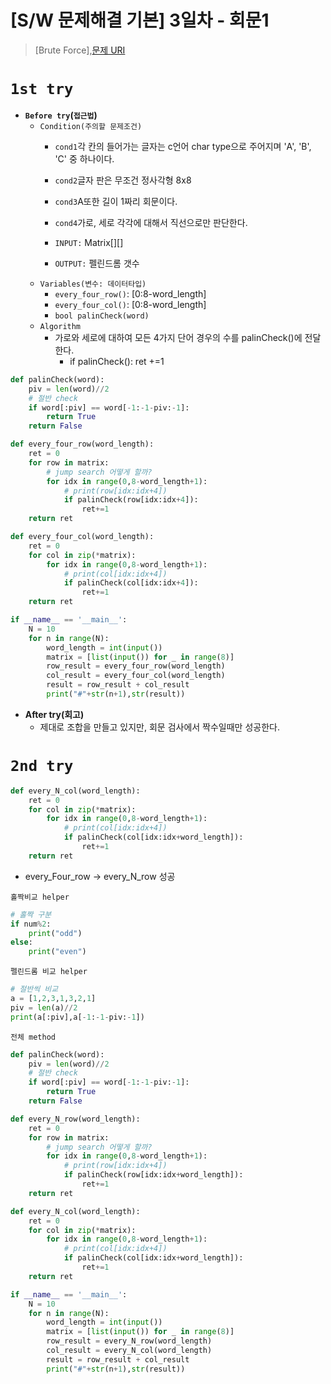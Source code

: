 # [S/W 문제해결 기본] 3일차 - 회문1

> [Brute Force],[문제 URI](https://swexpertacademy.com/main/talk/solvingClub/problemView.do?solveclubId=AV6kld8aisgDFASb&contestProbId=AV14QpAaAAwCFAYi&probBoxId=AV6kld8aiskDFASb&type=PROBLEM&problemBoxTitle=%EC%82%BC%EC%84%B1%EC%8B%9C%ED%97%98%EB%8C%80%EB%B9%84+%EA%B8%B0%EB%B3%B8%EB%AC%B8%EC%A0%9C%EB%AA%A8%EC%9D%8C%28%EB%82%9C%EC%9D%B4%EB%8F%84+1~3%29&problemBoxCnt=15)
# `1st try`
- **`Before try`(`접근법`)**
  - `Condition(주의할 문제조건)`
    - `cond1`각 칸의 들어가는 글자는 c언어 char type으로 주어지며 'A', 'B', 'C' 중 하나이다.
    - `cond2`글자 판은 무조건 정사각형 8x8
    - `cond3`A또한 길이 1짜리 회문이다.
    - `cond4`가로, 세로 각각에 대해서 직선으로만 판단한다.

    - `INPUT:` Matrix[][]
    - `OUTPUT:` 펠린드롬 갯수
  - `Variables(변수: 데이터타입)`
    - `every_four_row()`: [0:8-word_length]
    - `every_four_col()`: [0:8-word_length]
    - `bool palinCheck(word)`
  - `Algorithm`
    - 가로와 세로에 대하여 모든 4가지 단어 경우의 수를 palinCheck()에 전달한다.
        - if palinCheck(): ret +=1
  

```python
def palinCheck(word):
    piv = len(word)//2
    # 절반 check
    if word[:piv] == word[-1:-1-piv:-1]:
        return True
    return False

def every_four_row(word_length):
    ret = 0
    for row in matrix:
        # jump search 어떻게 할까?
        for idx in range(0,8-word_length+1):
            # print(row[idx:idx+4])
            if palinCheck(row[idx:idx+4]):
                ret+=1
    return ret

def every_four_col(word_length):
    ret = 0
    for col in zip(*matrix):
        for idx in range(0,8-word_length+1):
            # print(col[idx:idx+4])
            if palinCheck(col[idx:idx+4]):
                ret+=1
    return ret

if __name__ == '__main__':
    N = 10
    for n in range(N):
        word_length = int(input())
        matrix = [list(input()) for _ in range(8)]
        row_result = every_four_row(word_length)
        col_result = every_four_col(word_length)
        result = row_result + col_result
        print("#"+str(n+1),str(result))

```

- **After try(회고)**
    - 제대로 조합을 만들고 있지만, 회문 검사에서 짝수일때만 성공한다.
        

# `2nd try`
```python
def every_N_col(word_length):
    ret = 0
    for col in zip(*matrix):
        for idx in range(0,8-word_length+1):
            # print(col[idx:idx+4])
            if palinCheck(col[idx:idx+word_length]):
                ret+=1
    return ret
```
- every_Four_row -> every_N_row 성공


`홀짝비교 helper`
```python
# 홀짝 구분
if num%2:
    print("odd")
else:
    print("even")
```
`펠린드롬 비교 helper`
```python
# 절반씩 비교
a = [1,2,3,1,3,2,1]
piv = len(a)//2
print(a[:piv],a[-1:-1-piv:-1])
```
`전체 method`
```python
def palinCheck(word):
    piv = len(word)//2
    # 절반 check
    if word[:piv] == word[-1:-1-piv:-1]:
        return True
    return False

def every_N_row(word_length):
    ret = 0
    for row in matrix:
        # jump search 어떻게 할까?
        for idx in range(0,8-word_length+1):
            # print(row[idx:idx+4])
            if palinCheck(row[idx:idx+word_length]):
                ret+=1
    return ret

def every_N_col(word_length):
    ret = 0
    for col in zip(*matrix):
        for idx in range(0,8-word_length+1):
            # print(col[idx:idx+4])
            if palinCheck(col[idx:idx+word_length]):
                ret+=1
    return ret

if __name__ == '__main__':
    N = 10
    for n in range(N):
        word_length = int(input())
        matrix = [list(input()) for _ in range(8)]
        row_result = every_N_row(word_length)
        col_result = every_N_col(word_length)
        result = row_result + col_result
        print("#"+str(n+1),str(result))
```